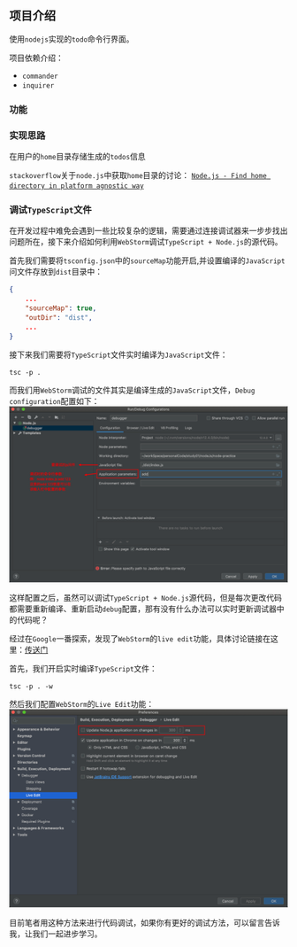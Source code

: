 ## 项目介绍
使用`nodejs`实现的`todo`命令行界面。

项目依赖介绍：  
* `commander`
* `inquirer`

### 功能

### 实现思路
在用户的`home`目录存储生成的`todos`信息

`stackoverflow`关于`node.js`中获取`home`目录的讨论：
[`Node.js - Find home directory in platform agnostic way`](https://stackoverflow.com/questions/9080085/node-js-find-home-directory-in-platform-agnostic-way)

### 调试`TypeScript`文件

在开发过程中难免会遇到一些比较复杂的逻辑，需要通过连接调试器来一步步找出问题所在，接下来介绍如何利用`WebStorm`调试`TypeScript + Node.js`的源代码。

首先我们需要将`tsconfig.json`中的`sourceMap`功能开启,并设置编译的`JavaScript`问文件存放到`dist`目录中：  
```json
{
    ...
    "sourceMap": true,
    "outDir": "dist",
    ...
}
```

接下来我们需要将`TypeScript`文件实时编译为`JavaScript`文件：  
```shell script
tsc -p .
```

而我们用`WebStorm`调试的文件其实是编译生成的`JavaScript`文件，`Debug configuration`配置如下：  
![](https://raw.githubusercontent.com/wangkaiwd/drawing-bed/master/webstorm-debug-ts-configuration.png)

这样配置之后，虽然可以调试`TypeScript + Node.js`源代码，但是每次更改代码都需要重新编译、重新启动`debug`配置，那有没有什么办法可以实时更新调试器中的代码呢？

经过在`Google`一番探索，发现了`WebStorm`的`live edit`功能，具体讨论链接在这里：[传送门](https://stackoverflow.com/a/45716154/11720536)

首先，我们开启实时编译`TypeScript`文件：
```shell script
tsc -p . -w
```

然后我们配置`WebStorm`的`Live Edit`功能：
![](https://raw.githubusercontent.com/wangkaiwd/drawing-bed/master/node-debugger-live-edit.png)

目前笔者用这种方法来进行代码调试，如果你有更好的调试方法，可以留言告诉我，让我们一起进步学习。

